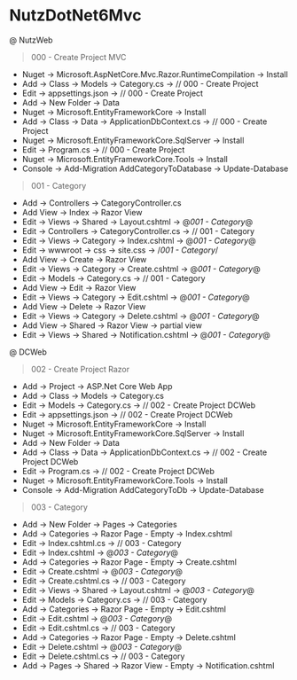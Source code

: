 # NutzDotNet6Mvc

@ NutzWeb

> 000 - Create Project MVC

- Nuget -> Microsoft.AspNetCore.Mvc.Razor.RuntimeCompilation -> Install
- Add -> Class -> Models -> Category.cs -> // 000 - Create Project
- Edit -> appsettings.json -> // 000 - Create Project
- Add -> New Folder -> Data
- Nuget -> Microsoft.EntityFrameworkCore -> Install
- Add -> Class -> Data -> ApplicationDbContext.cs -> // 000 - Create Project
- Nuget -> Microsoft.EntityFrameworkCore.SqlServer -> Install
- Edit -> Program.cs -> // 000 - Create Project
- Nuget -> Microsoft.EntityFrameworkCore.Tools -> Install
- Console -> Add-Migration AddCategoryToDatabase -> Update-Database

> 001 - Category

- Add -> Controllers -> CategoryController.cs
- Add View -> Index -> Razor View
- Edit -> Views -> Shared -> Layout.cshtml -> @*001 - Category*@
- Edit -> Controllers -> CategoryController.cs -> // 001 - Category
- Edit -> Views -> Category -> Index.cshtml -> @*001 - Category*@
- Edit -> wwwroot -> css -> site.css -> /*001 - Category*/
- Add View -> Create -> Razor View
- Edit -> Views -> Category -> Create.cshtml -> @*001 - Category*@
- Edit -> Models -> Category.cs -> // 001 - Category
- Add View -> Edit -> Razor View
- Edit -> Views -> Category -> Edit.cshtml -> @*001 - Category*@
- Add View -> Delete -> Razor View
- Edit -> Views -> Category -> Delete.cshtml -> @*001 - Category*@
- Add View -> Shared -> Razor View -> partial view
- Edit -> Views -> Shared -> Notification.cshtml -> @*001 - Category*@

@ DCWeb

> 002 - Create Project Razor

- Add -> Project -> ASP.Net Core Web App
- Add -> Class -> Models -> Category.cs
- Edit -> Models -> Category.cs -> // 002 - Create Project DCWeb
- Edit -> appsettings.json -> // 002 - Create Project DCWeb
- Nuget -> Microsoft.EntityFrameworkCore -> Install
- Nuget -> Microsoft.EntityFrameworkCore.SqlServer -> Install
- Add -> New Folder -> Data
- Add -> Class -> Data -> ApplicationDbContext.cs -> // 002 - Create Project DCWeb
- Edit -> Program.cs -> // 002 - Create Project DCWeb
- Nuget -> Microsoft.EntityFrameworkCore.Tools -> Install
- Console -> Add-Migration AddCategoryToDb -> Update-Database

> 003 - Category

- Add -> New Folder -> Pages -> Categories
- Add -> Categories -> Razor Page - Empty -> Index.cshtml
- Edit -> Index.cshtml.cs -> // 003 - Category
- Edit -> Index.cshtml -> @*003 - Category*@
- Add -> Categories -> Razor Page - Empty -> Create.cshtml
- Edit -> Create.cshtml -> @*003 - Category*@
- Edit -> Create.cshtml.cs -> // 003 - Category
- Edit -> Views -> Shared -> Layout.cshtml -> @*003 - Category*@
- Edit -> Models -> Category.cs -> // 003 - Category
- Add -> Categories -> Razor Page - Empty -> Edit.cshtml
- Edit -> Edit.cshtml -> @*003 - Category*@
- Edit -> Edit.cshtml.cs -> // 003 - Category
- Add -> Categories -> Razor Page - Empty -> Delete.cshtml
- Edit -> Delete.cshtml -> @*003 - Category*@
- Edit -> Delete.cshtml.cs -> // 003 - Category
- Add -> Pages -> Shared -> Razor View - Empty -> Notification.cshtml
